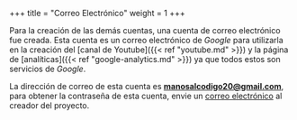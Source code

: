 +++
title = "Correo Electrónico"
weight = 1
+++

Para la creación de las demás cuentas, una cuenta de correo electrónico fue creada. Esta cuenta es un correo electrónico de *Google* para utilizarla en la creación del [canal de Youtube]({{< ref "youtube.md" >}}) y la página de [analíticas]({{< ref "google-analytics.md" >}}) ya que todos estos son servicios de *Google*.

La dirección de correo de esta cuenta es **manosalcodigo20@gmail.com**, para obtener la contraseña de esta cuenta, envie un [correo electrónico](mailto:clopeza@estud.usfq.edu.ec) al creador del proyecto.
